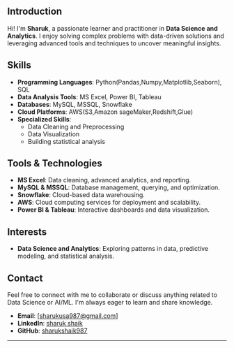 ## Introduction
Hi! I'm **Sharuk**, a passionate learner and practitioner in **Data Science and Analytics**. I enjoy solving complex problems with data-driven solutions and leveraging advanced tools and techniques to uncover meaningful insights.

## Skills
- **Programming Languages**: Python(Pandas,Numpy,Matplotlib,Seaborn), SQL
- **Data Analysis Tools**: MS Excel, Power BI, Tableau
- **Databases**: MySQL, MSSQL, Snowflake
- **Cloud Platforms**: AWS(S3,Amazon sageMaker,Redshift,Glue)
- **Specialized Skills**:
  - Data Cleaning and Preprocessing
  - Data Visualization
  - Building statistical analysis 

## Tools & Technologies
- **MS Excel**: Data cleaning, advanced analytics, and reporting.
- **MySQL & MSSQL**: Database management, querying, and optimization.
- **Snowflake**: Cloud-based data warehousing.
- **AWS**: Cloud computing services for deployment and scalability.
- **Power BI & Tableau**: Interactive dashboards and data visualization.

## Interests
- **Data Science and Analytics**: Exploring patterns in data, predictive modeling, and statistical analysis.

## Contact
Feel free to connect with me to collaborate or discuss anything related to Data Science or AI/ML. I'm always eager to learn and share knowledge.

- **Email**: [sharukusa987@gmail.com]
- **LinkedIn**: [sharuk shaik](https://www.linkedin.com/in/sharukshaik987?lipi=urn%3Ali%3Apage%3Ad_flagship3_profile_view_base_contact_details%3BvBeMShwBREaJF%2FG50X7nvA%3D%3D)
- **GitHub**: [sharukshaik987](https://github.com)

---

